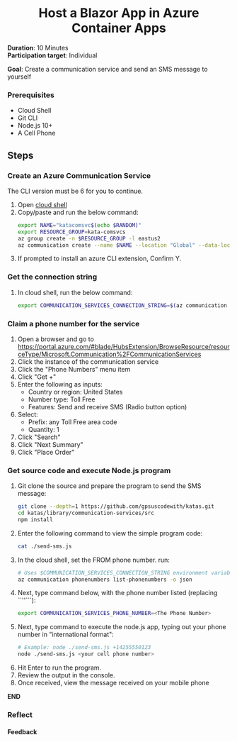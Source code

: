 <h1 align="center">Host a Blazor App in Azure Container Apps</h1>

**Duration**: 10 Minutes <br />
**Participation target**: Individual <br />

**Goal**: Create a communication service and send an SMS message to yourself

### Prerequisites

- Cloud Shell
- Git CLI
- Node.js 10+
- A Cell Phone

## Steps

### Create an Azure Communication Service
The CLI version must be 6 for you to continue. 
1. Open [cloud shell](https://portal.azure.com/#cloudshell/) 
2. Copy/paste and run the below command:
   ```bash
   export NAME="katacomsvc$(echo $RANDOM)"
   export RESOURCE_GROUP=kata-comsvcs
   az group create -n $RESOURCE_GROUP -l eastus2
   az communication create --name $NAME --location "Global" --data-location "United States" --resource-group $RESOURCE_GROUP
   ```
3. If prompted to install an azure CLI extension, Confirm Y.

### Get the connection string
1. In cloud shell, run the below command:
   ```bash
   export COMMUNICATION_SERVICES_CONNECTION_STRING=$(az communication list-key --name $NAME --resource-group $RESOURCE_GROUP -o tsv --query primaryConnectionString)
   ```

### Claim a phone number for the service
1. Open a browser and go to https://portal.azure.com/#blade/HubsExtension/BrowseResource/resourceType/Microsoft.Communication%2FCommunicationServices
2. Click the instance of the communication service
3. Click the "Phone Numbers" menu item
4. Click "Get +"
5. Enter the following as inputs:
   - Country or region: United States
   - Number type: Toll Free
   - Features: Send and receive SMS (Radio button option)
6. Select: 
   - Prefix: any Toll Free area code
   - Quantity: 1
7. Click "Search"
8. Click "Next Summary"
9. Click "Place Order"

### Get source code and execute Node.js program
1. Git clone the source and prepare the program to  send the SMS message:
   ```bash
   git clone --depth=1 https://github.com/gpsuscodewith/katas.git
   cd katas/library/communication-services/src
   npm install
   ```
2. Enter the following command to view the simple program code:
   ```bash
   cat ./send-sms.js
   ```
3. In the cloud shell, set the FROM phone number. run:
   ```bash
   # Uses $COMMUNICATION_SERVICES_CONNECTION_STRING environment variable to execute
   az communication phonenumbers list-phonenumbers -o json
   ```
4. Next, type command below, with the phone number listed (replacing ``'<The Phone Number>'```):
   ```bash
   export COMMUNICATION_SERVICES_PHONE_NUMBER=<The Phone Number>
   ```
5. Next, type command to execute the node.js app, typing out your phone number in "international format":
   ```bash
   # Example: node ./send-sms.js +14255550123
   node ./send-sms.js <your cell phone number>
   ```
6. Hit Enter to run the program.
7. Review the output in the console.
8. Once received, view the message received on your mobile phone

**END**

### Reflect

#### Feedback
